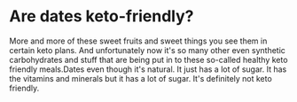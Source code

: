 # Are dates keto-friendly?

More and more of these sweet fruits and sweet things you see them in certain keto plans. And unfortunately now it's so many other even synthetic carbohydrates and stuff that are being put in to these so-called healthy keto friendly meals.Dates even though it's natural. It just has a lot of sugar. It has the vitamins and minerals but it has a lot of sugar. It's definitely not keto friendly.